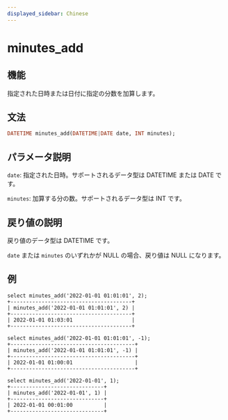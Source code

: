 ```yaml
---
displayed_sidebar: Chinese
---
```


# minutes_add

## 機能

指定された日時または日付に指定の分数を加算します。

## 文法

```Haskell
DATETIME minutes_add(DATETIME|DATE date, INT minutes);
```

## パラメータ説明

`date`: 指定された日時。サポートされるデータ型は DATETIME または DATE です。

`minutes`: 加算する分の数。サポートされるデータ型は INT です。

## 戻り値の説明

戻り値のデータ型は DATETIME です。

`date` または `minutes` のいずれかが NULL の場合、戻り値は NULL になります。

## 例

```Plain Text
select minutes_add('2022-01-01 01:01:01', 2);
+---------------------------------------+
| minutes_add('2022-01-01 01:01:01', 2) |
+---------------------------------------+
| 2022-01-01 01:03:01                   |
+---------------------------------------+

select minutes_add('2022-01-01 01:01:01', -1);
+----------------------------------------+
| minutes_add('2022-01-01 01:01:01', -1) |
+----------------------------------------+
| 2022-01-01 01:00:01                    |
+----------------------------------------+

select minutes_add('2022-01-01', 1);
+------------------------------+
| minutes_add('2022-01-01', 1) |
+------------------------------+
| 2022-01-01 00:01:00          |
+------------------------------+
```
